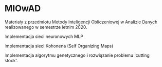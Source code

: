 # MIOwAD
Materiały z przedmiotu Metody Inteligencji Obliczeniowej w Analizie Danych realizowanego w semestrze letnim 2020.

Implementacja sieci neuronowych MLP

Implementacja sieci Kohonena (Self Organizing Maps)

Implementacja algorytmu genetycznego i rozwiązanie problemu 'cutting stock'.
